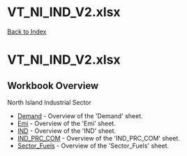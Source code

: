# VT_NI_IND_V2.xlsx

[Back to Index](../README.md)

# VT_NI_IND_V2.xlsx

## Workbook Overview

North Island Industrial Sector

- [Demand](Demand.md) - Overview of the 'Demand' sheet.
- [Emi](Emi.md) - Overview of the 'Emi' sheet.
- [IND](IND.md) - Overview of the 'IND' sheet.
- [IND_PRC_COM](IND_PRC_COM.md) - Overview of the 'IND_PRC_COM' sheet.
- [Sector_Fuels](Sector_Fuels.md) - Overview of the 'Sector_Fuels' sheet.
